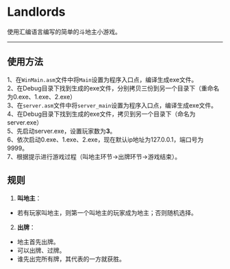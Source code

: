 # Landlords
使用汇编语言编写的简单的斗地主小游戏。
***
## 使用方法
1、在`WinMain.asm`文件中将`Main`设置为程序入口点，编译生成exe文件。<br>
2、在Debug目录下找到生成的exe文件，分别拷贝三份到另一个目录下（重命名为0.exe、1.exe、2.exe）<br>
3、在`server.asm`文件中将`server_main`设置为程序入口点，编译生成exe文件。<br>
4、在Debug目录下找到生成的exe文件，拷贝到另一个目录下（命名为server.exe）<br>
5、先启动server.exe，设置玩家数为**3**。<br>
6、依次启动0.exe、1.exe、2.exe，现在默认ip地址为127.0.0.1，端口号为9999。<br>
7、根据提示进行游戏过程（叫地主环节->出牌环节->游戏结束）。
## 规则
1. **叫地主**：<br>
+ 若有玩家叫地主，则第一个叫地主的玩家成为地主；否则随机选择。<br>
2. **出牌**：
+ 地主首先出牌。
+ 可以出牌、过牌。
+ 谁先出完所有牌，其代表的一方就获胜。
